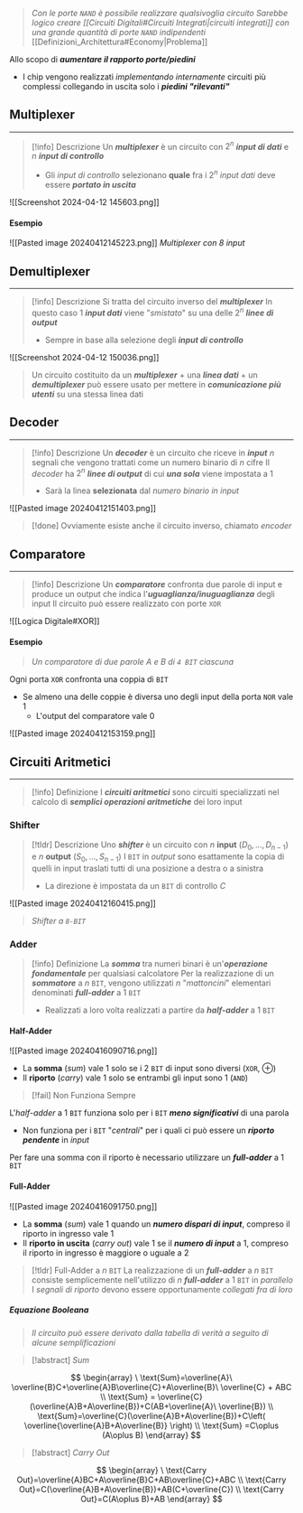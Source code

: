 >*Con le porte `NAND` è possibile realizzare qualsivoglia circuito*
>*Sarebbe logico creare [[Circuiti Digitali#Circuiti Integrati|circuiti integrati]] con una grande quantità di porte `NAND` indipendenti*
>[[Definizioni_Architettura#Economy|Problema]]

Allo scopo di ***aumentare il rapporto porte/piedini***
- I chip vengono realizzati *implementando internamente* circuiti più complessi collegando in uscita solo i ***piedini "rilevanti"***

## Multiplexer
---
>[!info] Descrizione
>Un ***multiplexer*** è un circuito con $2^n$ ***input di dati*** e $n$ ***input di controllo***
>- Gli *input di controllo* selezionano **quale** fra i $2^n$ *input dati* deve essere ***portato in uscita***

![[Screenshot 2024-04-12 145603.png]]
#### Esempio
![[Pasted image 20240412145223.png]]
*Multiplexer con $8$ input*

## Demultiplexer
---
>[!info] Descrizione
>Si tratta del circuito inverso del ***multiplexer***
>In questo caso $1$ ***input dati*** viene "*smistato*" su una delle $2^n$ ***linee di output***
>- Sempre in base alla selezione degli ***input di controllo***

![[Screenshot 2024-04-12 150036.png]]


> Un circuito costituito da un ***multiplexer*** $+$ una ***linea dati*** $+$ un ***demultiplexer***
> può essere usato per mettere in ***comunicazione più utenti*** su una stessa linea dati

## Decoder
---
>[!info] Descrizione
>Un ***decoder*** è un circuito che riceve in ***input*** $n$ segnali che vengono trattati come un numero binario di $n$ cifre
>Il *decoder* ha $2^n$ ***linee di output*** di cui ***una sola*** viene impostata a $1$
>- Sarà la linea **selezionata** dal *numero binario in input*

![[Pasted image 20240412151403.png]]

>[!done] Ovviamente esiste anche il circuito inverso, chiamato *encoder*

## Comparatore
---
>[!info] Descrizione
>Un ***comparatore*** confronta due parole di input e produce un output che indica l'***uguaglianza/inuguaglianza*** degli input
>Il circuito può essere realizzato con porte `XOR`

![[Logica Digitale#XOR]]

#### Esempio
>*Un comparatore di due parole $A$ e $B$ di `4 BIT` ciascuna*

Ogni porta `XOR` confronta una coppia di `BIT`
- Se almeno una delle coppie è diversa uno degli input della porta `NOR` vale $1$
	- L'output del comparatore vale $0$

![[Pasted image 20240412153159.png]]

## Circuiti Aritmetici
---
>[!info] Definizione
>I ***circuiti aritmetici*** sono circuiti specializzati nel calcolo di ***semplici operazioni aritmetiche*** dei loro input

### Shifter
>[!tldr] Descrizione
>Uno ***shifter*** è un circuito con $n$ **input** ($D_{0},\dots,D_{n-1}$) e $n$ **output** ($S_{0},\dots,S_{n-1}$)
>I `BIT` in *output* sono esattamente la copia di quelli in input traslati tutti di una posizione a destra o a sinistra
>- La direzione è impostata da un `BIT` di controllo $C$

![[Pasted image 20240412160415.png]]
>*Shifter a `8-BIT`*

### Adder
>[!info] Definizione
>La ***somma*** tra numeri binari è un'***operazione fondamentale*** per qualsiasi calcolatore
>Per la realizzazione di un ***sommatore*** a $n$ `BIT`, vengono utilizzati $n$ "*mattoncini*" elementari denominati ***full-adder*** a $1$ `BIT`
>- Realizzati a loro volta realizzati a partire da ***half-adder*** a $1$ `BIT`

#### Half-Adder
![[Pasted image 20240416090716.png]]
- La **somma** (*sum*) vale $1$ solo se i 2 `BIT` di input sono diversi (`XOR`, $\oplus$)
- Il **riporto** (*carry*) vale $1$ solo se entrambi gli input sono $1$ (`AND`)

>[!fail] Non Funziona Sempre

L'*half-adder* a $1$ `BIT` funziona solo per i `BIT` ***meno significativi*** di una parola
- Non funziona per i `BIT` "*centrali*" per i quali ci può essere un ***riporto pendente*** in *input*

Per fare una somma con il riporto è necessario utilizzare un ***full-adder*** a $1$ `BIT`

#### Full-Adder
![[Pasted image 20240416091750.png]]

- La **somma** (*sum*) vale $1$ quando un ***numero dispari di input***, compreso il riporto in ingresso vale $1$
- Il **riporto in uscita** (*carry out*) vale $1$ se il ***numero di input*** a $1$, compreso il riporto in ingresso è maggiore o uguale a $2$

>[!tldr] Full-Adder a $n$ `BIT`
>La realizzazione di un ***full-adder*** a $n$ `BIT` consiste semplicemente nell'utilizzo di $n$ ***full-adder*** a $1$ `BIT` in *parallelo*
>I *segnali di riporto* devono essere opportunamente *collegati fra di loro*

##### Equazione Booleana
>*Il circuito può essere derivato dalla tabella di verità a seguito di alcune semplificazioni*

>[!abstract] *Sum*

$$
\begin{array}
\ \text{Sum}=\overline{A}\ \overline{B}C+\overline{A}B\overline{C}+A\overline{B}\ \overline{C} + ABC \\
\text{Sum} = \overline{C}(\overline{A}B+A\overline{B})+C(AB+\overline{A}\ \overline{B}) \\
\text{Sum}=\overline{C}(\overline{A}B+A\overline{B})+C\left( \overline{\overline{A}B+A\overline{B}} \right) \\
\text{Sum} =C\oplus (A\oplus B)
\end{array}
$$

>[!abstract] *Carry Out*

$$
\begin{array}
\ \text{Carry Out}=\overline{A}BC+A\overline{B}C+AB\overline{C}+ABC \\
\text{Carry Out}=C(\overline{A}B+A\overline{B})+AB(C+\overline{C}) \\
\text{Carry Out}=C(A\oplus B)+AB
\end{array}
$$


